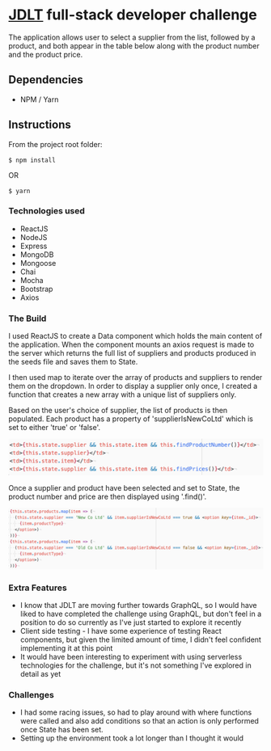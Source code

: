# [JDLT](https://jdlt.co.uk) full-stack developer challenge

The application allows user to select a supplier from the list, followed by a product, and both appear in the table below along with the product number and the product price.

## Dependencies
* NPM / Yarn
## Instructions
From the project root folder:
```
$ npm install
```
OR
```
$ yarn
```

### Technologies used

* ReactJS
* NodeJS
* Express
* MongoDB
* Mongoose
* Chai
* Mocha
* Bootstrap
* Axios

### The Build

I used ReactJS to create a Data component which holds the main content of the application. When the component mounts an axios request is made to the server which returns the full list of suppliers and products produced in the seeds file and saves them to State.

I then used map to iterate over the array of products and suppliers to render them on the dropdown. In order to display a supplier only once, I created a function that creates a new array with a unique list of suppliers only.

Based on the user's choice of supplier, the list of products is then populated. Each product has a property of 'supplierIsNewCoLtd' which is set to either 'true' or 'false'.

<p align="center"><img src='./src/assets/code-snippet1.jpg'></p>

Once a supplier and product have been selected and set to State, the product number and price are then displayed using '.find()'.

<p align="center"><img src='./src/assets/code-snippet2.jpg'></p>

### Extra Features

* I know that JDLT are moving further towards GraphQL, so I would have liked to have completed the challenge using GraphQL, but don't feel in a position to do so currently as I've just started to explore it recently
* Client side testing - I have some experience of testing React components, but given the limited amount of time, I didn't feel confident implementing it at this point
* It would have been interesting to experiment with using serverless technologies for the challenge, but it's not something I've explored in detail as yet

### Challenges

* I had some racing issues, so had to play around with where functions were called and also add conditions so that an action is only performed once State has been set.
* Setting up the environment took a lot longer than I thought it would
